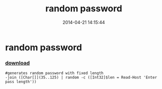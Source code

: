 ﻿---
pid:            5102
parent:         0
children:       
poster:         greg zakharov
title:          random password
date:           2014-04-21 14:15:44
description:    
format:         posh
---

# random password

### [download](5102.ps1)  



```posh
#generates random password with fixed length
-join ([Char[]](35..125) | random -c ([Int32]$len = Read-Host 'Enter pass length'))
```
